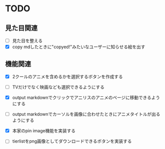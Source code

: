 # TODO

## 見た目関連
-  [ ] 見た目を整える
-  [x] copy mdしたときに"copyed!"みたいなユーザーに知らせる絵を出す

## 機能関連
-  [x] 2クールのアニメを含めるかを選択するボタンを作成する
-  [ ] TVだけでなく映画なども選択できるようにする
-  [x] output markdownでクリックでアニリスのアニメのページに移動できるようにする
-  [ ] output markdownでカーソルを画像に合わせたときにアニメタイトルが出るようにする
-  [x] 本家のpin image機能を実装する
-  [ ] tierlistをpng画像としてダウンロードできるボタンを実装する

